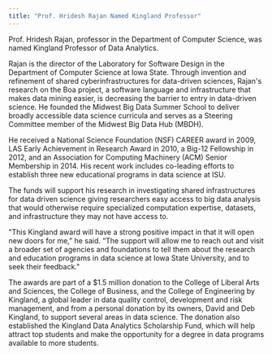 ```yaml
---
title: "Prof. Hridesh Rajan Named Kingland Professor"
---
```


Prof. Hridesh Rajan, professor in the Department of Computer Science, 
was named Kingland Professor of Data Analytics.

Rajan is the director of the Laboratory for Software Design in the Department of Computer Science at Iowa State. Through invention and refinement of shared cyberinfrastructures for data-driven sciences, Rajan's research on the Boa project, a software language and infrastructure that makes data mining easier, is decreasing the barrier to entry in data-driven science. He founded the Midwest Big Data Summer School to deliver broadly accessible data science curricula and serves as a Steering Committee member of the Midwest Big Data Hub (MBDH).

He received a National Science Foundation (NSF) CAREER award in 2009, LAS Early Achievement in Research Award in 2010, a Big-12 Fellowship in 2012, and an Association for Computing Machinery (ACM) Senior Membership in 2014. His recent work includes co-leading efforts to establish three new educational programs in data science at ISU.

The funds will support his research in investigating shared infrastructures for data driven science giving researchers easy access to big data analysis that would otherwise require specialized computation expertise, datasets, and infrastructure they may not have access to.

"This Kingland award will have a strong positive impact in that it will open new doors for me,” he said. “The support will allow me to reach out and visit a broader set of agencies and foundations to tell them about the research and education programs in data science at Iowa State University, and to seek their feedback."

The awards are part of a $1.5 million donation to the College of Liberal Arts and Sciences, the College of Business, and the College of Engineering by Kingland, a global leader in data quality control, development and risk management, and from a personal donation by its owners, David and Deb Kingland, to support several areas in data science. The donation also established the Kingland Data Analytics Scholarship Fund, which will help attract top students and make the opportunity for a degree in data programs available to more students.

